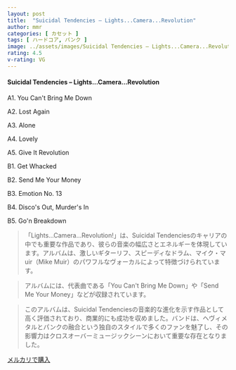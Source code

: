 ```yaml
---
layout: post
title:  "Suicidal Tendencies – Lights...Camera...Revolution"
author: mmr
categories: [ カセット ]
tags: [ ハードコア, パンク ]
image: ../assets/images/Suicidal Tendencies – Lights...Camera...Revolution.jpg
rating: 4.5
v-rating: VG
---
```


#### Suicidal Tendencies – Lights...Camera...Revolution

A1. You Can't Bring Me Down

A2. Lost Again

A3. Alone

A4. Lovely

A5. Give It Revolution

B1. Get Whacked

B2. Send Me Your Money

B3. Emotion No. 13

B4. Disco's Out, Murder's In

B5. Go'n Breakdown

> 「Lights...Camera...Revolution!」は、Suicidal Tendenciesのキャリアの中でも重要な作品であり、彼らの音楽の幅広さとエネルギーを体現しています。アルバムは、激しいギターリフ、スピーディなドラム、マイク・マuir（Mike Muir）のパワフルなヴォーカルによって特徴づけられています。

> アルバムには、代表曲である「You Can't Bring Me Down」や「Send Me Your Money」などが収録されています。

> このアルバムは、Suicidal Tendenciesの音楽的な進化を示す作品として高く評価されており、商業的にも成功を収めました。バンドは、ヘヴィメタルとパンクの融合という独自のスタイルで多くのファンを魅了し、その影響力はクロスオーバーミュージックシーンにおいて重要な存在となりました。


[メルカリで購入](https://jp.mercari.com/item/m66534589009)

